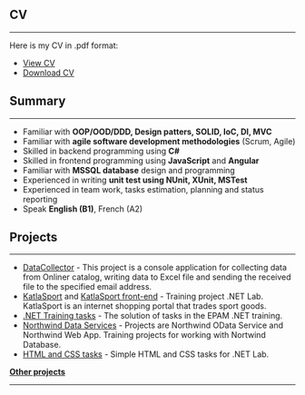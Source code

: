 ## CV 
* * *
Here is my CV in .pdf format: 
- [View CV](https://github.com/kateLab/kateLab.github.io/blob/master/CV/Ekaterina%20Labkovich.pdf)
- [Download CV](https://github.com/kateLab/kateLab.github.io/raw/master/CV/Ekaterina%20Labkovich.pdf)

## Summary
* * *
- Familiar with **OOP/OOD/DDD, Design patters, SOLID, IoC, DI, MVC**
- Familiar with **agile software development methodologies** (Scrum, Agile)
- Skilled in backend programming using **C#**
- Skilled in frontend programming using **JavaScript** and **Angular**
- Familiar with **MSSQL database** design and programming
- Experienced in writing **unit test using NUnit, XUnit, MSTest**
- Experienced in team work, tasks estimation, planning and status reporting
- Speak **English (B1)**, French (A2)

## Projects
* * *
- [DataCollector](https://github.com/kateLab/TaskRPA) - This project is a console application for collecting data from Onliner catalog, writing data to Excel file and sending the received file to the specified email address.
- [KatlaSport](https://github.com/kateLab/Katla-sport) and [KatlaSport front-end](https://github.com/kateLab/Katla-sport-front-end) - Training project .NET Lab. KatlaSport is an internet shopping portal that trades sport goods.
- [.NET Training tasks](https://github.com/kateLab/.NET-Training-2019) - The solution of tasks in the EPAM .NET training.
- [Northwind Data Services](https://github.com/kateLab/.NET-Training-2019-Northwind-Data-Services) - Projects are Northwind OData Service and Northwind Web App. Training projects for working with Nortwind Database. 
- [HTML and CSS tasks](https://github.com/kateLab/HTML-CSS-tasks) - Simple HTML and CSS tasks for .NET Lab.

[**Other projects**](https://github.com/kateLab?tab=repositories) 
* * *


